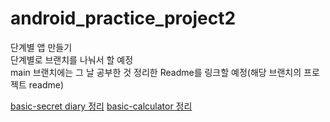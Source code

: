 # android_practice_project2
단계별 앱 만들기  
단계별로 브랜치를 나눠서 할 예정  
main 브랜치에는 그 날 공부한 것 정리한 Readme를 링크할 예정(해당 브랜치의 프로젝트 readme)  

[basic-secret diary 정리](https://github.com/Kim-Min-Jong/android_practice_project2/tree/basic/basic/secret_diary#readme)
[basic-calculator 정리](https://github.com/Kim-Min-Jong/android_practice_project2/tree/basic/basic/Calculator)